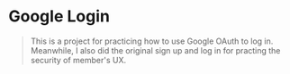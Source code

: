 # Google Login

> This is a project for practicing how to use Google OAuth to log in.
> Meanwhile, I also did the original sign up and log in for practing the security of member's UX.
